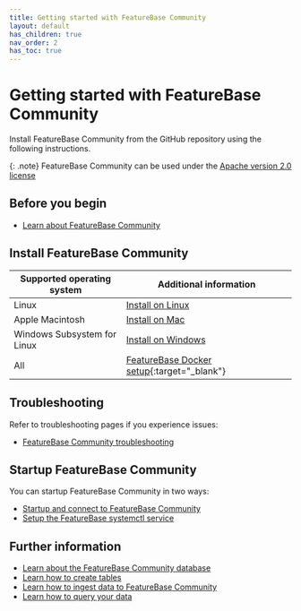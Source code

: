 ```yaml
---
title: Getting started with FeatureBase Community
layout: default
has_children: true
nav_order: 2
has_toc: true
---
```


# Getting started with FeatureBase Community

Install FeatureBase Community from the GitHub repository using the following instructions.

{: .note}
FeatureBase Community can be used under the [Apache version 2.0 license](https://www.apache.org/licenses/LICENSE-2.0.html)

## Before you begin

* [Learn about FeatureBase Community](index)

## Install FeatureBase Community

| Supported operating system | Additional information |
|---|---|
| Linux | [Install on Linux](/docs/community/com-install-linux) |
| Apple Macintosh | [Install on Mac](/docs/community/com-install-mac) |
| Windows Subsystem for Linux | [Install on Windows](/docs/community/com-install-windows) |
| All | [FeatureBase Docker setup](https://www.featurebase.com/blog/featurebase-with-a-simple-docker-deployment){:target="_blank"} |

## Troubleshooting

Refer to troubleshooting pages if you experience issues:

* [FeatureBase Community troubleshooting](/docs/community/com-troubleshooting/com-troubleshooting-home)

## Startup FeatureBase Community

You can startup FeatureBase Community in two ways:

* [Startup and connect to FeatureBase Community](/docs/community/com-startup-connect)
* [Setup the FeatureBase systemctl service](/docs/community/com-config/com-config-home/#how-do-i-setup-and-manage-a-featurebase-systemd-service)

## Further information

* [Learn about the FeatureBase Community database](/docs/community/com-db/com-db-manage)
* [Learn how to create tables](/docs/community/com-tables/com-table-manage)
* [Learn how to ingest data to FeatureBase Community](/docs/community/com-ingest-manage)
* [Learn how to query your data](/docs/community/com-query/com-query-home)
